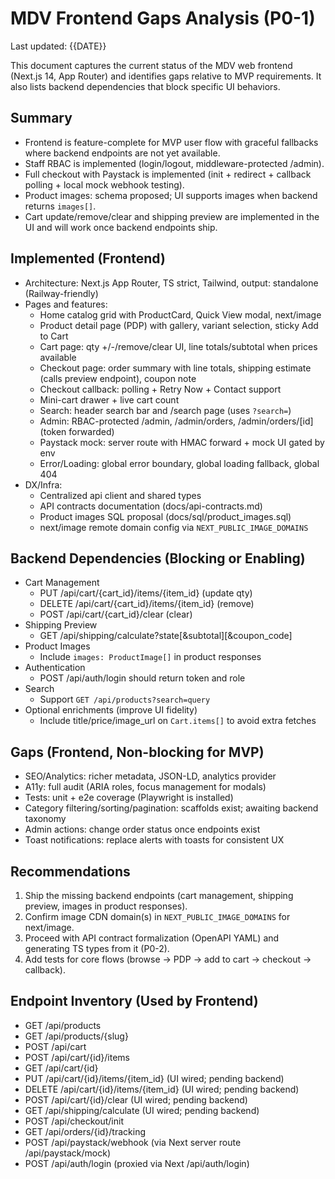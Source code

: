 # MDV Frontend Gaps Analysis (P0-1)

Last updated: {{DATE}}

This document captures the current status of the MDV web frontend (Next.js 14, App Router) and identifies gaps relative to MVP requirements. It also lists backend dependencies that block specific UI behaviors.

## Summary
- Frontend is feature-complete for MVP user flow with graceful fallbacks where backend endpoints are not yet available.
- Staff RBAC is implemented (login/logout, middleware-protected /admin).
- Full checkout with Paystack is implemented (init + redirect + callback polling + local mock webhook testing).
- Product images: schema proposed; UI supports images when backend returns `images[]`.
- Cart update/remove/clear and shipping preview are implemented in the UI and will work once backend endpoints ship.

## Implemented (Frontend)
- Architecture: Next.js App Router, TS strict, Tailwind, output: standalone (Railway-friendly)
- Pages and features:
  - Home catalog grid with ProductCard, Quick View modal, next/image
  - Product detail page (PDP) with gallery, variant selection, sticky Add to Cart
  - Cart page: qty +/-/remove/clear UI, line totals/subtotal when prices available
  - Checkout page: order summary with line totals, shipping estimate (calls preview endpoint), coupon note
  - Checkout callback: polling + Retry Now + Contact support
  - Mini-cart drawer + live cart count
  - Search: header search bar and /search page (uses `?search=`)
  - Admin: RBAC-protected /admin, /admin/orders, /admin/orders/[id] (token forwarded)
  - Paystack mock: server route with HMAC forward + mock UI gated by env
  - Error/Loading: global error boundary, global loading fallback, global 404
- DX/Infra:
  - Centralized api client and shared types
  - API contracts documentation (docs/api-contracts.md)
  - Product images SQL proposal (docs/sql/product_images.sql)
  - next/image remote domain config via `NEXT_PUBLIC_IMAGE_DOMAINS`

## Backend Dependencies (Blocking or Enabling)
- Cart Management
  - PUT /api/cart/{cart_id}/items/{item_id} (update qty)
  - DELETE /api/cart/{cart_id}/items/{item_id} (remove)
  - POST /api/cart/{cart_id}/clear (clear)
- Shipping Preview
  - GET /api/shipping/calculate?state[&subtotal][&coupon_code]
- Product Images
  - Include `images: ProductImage[]` in product responses
- Authentication
  - POST /api/auth/login should return token and role
- Search
  - Support `GET /api/products?search=query`
- Optional enrichments (improve UI fidelity)
  - Include title/price/image_url on `Cart.items[]` to avoid extra fetches

## Gaps (Frontend, Non-blocking for MVP)
- SEO/Analytics: richer metadata, JSON-LD, analytics provider
- A11y: full audit (ARIA roles, focus management for modals)
- Tests: unit + e2e coverage (Playwright is installed)
- Category filtering/sorting/pagination: scaffolds exist; awaiting backend taxonomy
- Admin actions: change order status once endpoints exist
- Toast notifications: replace alerts with toasts for consistent UX

## Recommendations
1) Ship the missing backend endpoints (cart management, shipping preview, images in product responses).
2) Confirm image CDN domain(s) in `NEXT_PUBLIC_IMAGE_DOMAINS` for next/image.
3) Proceed with API contract formalization (OpenAPI YAML) and generating TS types from it (P0-2).
4) Add tests for core flows (browse → PDP → add to cart → checkout → callback).

## Endpoint Inventory (Used by Frontend)
- GET /api/products
- GET /api/products/{slug}
- POST /api/cart
- POST /api/cart/{id}/items
- GET /api/cart/{id}
- PUT /api/cart/{id}/items/{item_id} (UI wired; pending backend)
- DELETE /api/cart/{id}/items/{item_id} (UI wired; pending backend)
- POST /api/cart/{id}/clear (UI wired; pending backend)
- GET /api/shipping/calculate (UI wired; pending backend)
- POST /api/checkout/init
- GET /api/orders/{id}/tracking
- POST /api/paystack/webhook (via Next server route /api/paystack/mock)
- POST /api/auth/login (proxied via Next /api/auth/login)


